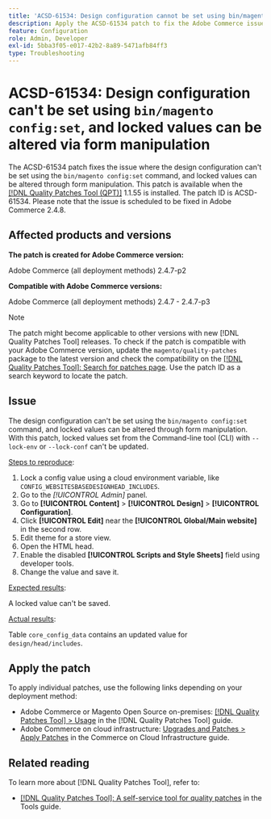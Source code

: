 ```yaml
---
title: 'ACSD-61534: Design configuration cannot be set using bin/magento config:set, and locked values can be altered via form manipulation'
description: Apply the ACSD-61534 patch to fix the Adobe Commerce issue where the design configuration can't be set using the `bin/magento config:set` command, and locked values can be altered through form manipulation.
feature: Configuration
role: Admin, Developer
exl-id: 5bba3f05-e017-42b2-8a89-5471afb84ff3
type: Troubleshooting
---
```

# ACSD-61534: Design configuration can't be set using `bin/magento config:set`, and locked values can be altered via form manipulation

The ACSD-61534 patch fixes the issue where the design configuration can't be set using the `bin/magento config:set` command, and locked values can be altered through form manipulation. This patch is available when the [[!DNL Quality Patches Tool (QPT)]](/help/tools/quality-patches-tool/quality-patches-tool-to-self-serve-quality-patches.md) 1.1.55 is installed. The patch ID is ACSD-61534. Please note that the issue is scheduled to be fixed in Adobe Commerce 2.4.8. 

## Affected products and versions

**The patch is created for Adobe Commerce version:**

Adobe Commerce (all deployment methods) 2.4.7-p2

**Compatible with Adobe Commerce versions:**

Adobe Commerce (all deployment methods) 2.4.7 - 2.4.7-p3

>[!NOTE]
>
>The patch might become applicable to other versions with new [!DNL Quality Patches Tool] releases. To check if the patch is compatible with your Adobe Commerce version, update the `magento/quality-patches` package to the latest version and check the compatibility on the [[!DNL Quality Patches Tool]: Search for patches page](https://experienceleague.adobe.com/tools/commerce-quality-patches/index.html). Use the patch ID as a search keyword to locate the patch.

## Issue

The design configuration can't be set using the `bin/magento config:set` command, and locked values can be altered through form manipulation. With this patch, locked values set from the Command-line tool (CLI) with `--lock-env` or `--lock-conf` can't be updated.

<u>Steps to reproduce</u>:

1. Lock a config value using a cloud environment variable, like `CONFIG_WEBSITESBASEDESIGNHEAD_INCLUDES`.
1. Go to the *[!UICONTROL Admin]* panel.
1. Go to **[!UICONTROL Content]** > **[!UICONTROL Design]** > **[!UICONTROL Configuration]**.
1. Click **[!UICONTROL Edit]** near the **[!UICONTROL Global/Main website]** in the second row.
1. Edit theme for a store view.
1. Open the HTML head.
1. Enable the disabled **[!UICONTROL Scripts and Style Sheets]** field using developer tools.
1. Change the value and save it.

<u>Expected results</u>:

A locked value can't be saved.

<u>Actual results</u>:

Table `core_config_data` contains an updated value for `design/head/includes`.

## Apply the patch

To apply individual patches, use the following links depending on your deployment method:

* Adobe Commerce or Magento Open Source on-premises: [[!DNL Quality Patches Tool] > Usage](/help/tools/quality-patches-tool/usage.md) in the [!DNL Quality Patches Tool] guide.
* Adobe Commerce on cloud infrastructure: [Upgrades and Patches > Apply Patches](https://experienceleague.adobe.com/docs/commerce-cloud-service/user-guide/develop/upgrade/apply-patches.html) in the Commerce on Cloud Infrastructure guide.

## Related reading

To learn more about [!DNL Quality Patches Tool], refer to:

* [[!DNL Quality Patches Tool]: A self-service tool for quality patches](/help/tools/quality-patches-tool/quality-patches-tool-to-self-serve-quality-patches.md) in the Tools guide.
